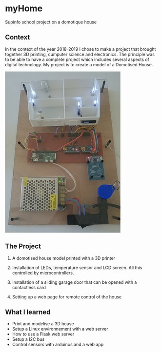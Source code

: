 # myHome

Supinfo school project on a domotique house

## Context

In the context of the year 2018-2019 I chose to make a project that brought together 3D printing, cumputer science and electronics. The principle was to be able to have a complete project which includes several aspects of digital technology.
My project is to create a model of a Domotised House.

![house image](https://raw.githubusercontent.com/TheSmartMonkey/myHome/master/images/houseModel.JPG)

## The Project

1. A domotised house model printed with a 3D printer

2. Installation of LEDs, temperature sensor and LCD screen. All this controlled by microcontrollers.

3. Installation of a sliding garage door that can be opened with a contactless card

4. Setting up a web page for remote control of the house

## What I learned

* Print and modelise a 3D house
* Setup a Linux environnement with a web server
* How to use a Flask web server
* Setup a I2C bus
* Control sensors with arduinos and a web app

